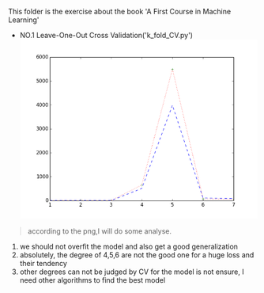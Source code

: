 This folder is the exercise about the book 'A First Course in Machine Learning'
* NO.1 Leave-One-Out Cross Validation('k_fold_CV.py')
![Results](https://github.com/edonyM/pyexer/blob/master/ml/basic/figure_1.png)

> according to the png,I will do some analyse.
1. we should not overfit the model and also get a good generalization
2. absolutely, the degree of 4,5,6 are not the good one for a huge loss and their tendency
3. other degrees can not be judged by CV for the model is not ensure, I need other algorithms to find the best model
